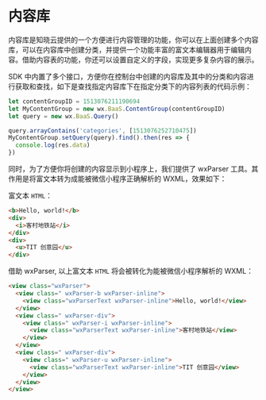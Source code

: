 <!-- ex_nonav -->

# 内容库

内容库是知晓云提供的一个方便进行内容管理的功能，你可以在上面创建多个内容库，可以在内容库中创建分类，并提供一个功能丰富的富文本编辑器用于编辑内容。借助内容表的功能，你还可以设置自定义的字段，实现更多复杂内容的展示。

SDK 中内置了多个接口，方便你在控制台中创建的内容库及其中的分类和内容进行获取和查找，如下是查找指定内容库下在指定分类下的内容列表的代码示例：

```js
let contentGroupID = 1513076211190694
let MyContentGroup = new wx.BaaS.ContentGroup(contentGroupID)
let query = new wx.BaaS.Query()

query.arrayContains('categories', [1513076252710475])
MyContentGroup.setQuery(query).find().then(res => {
  console.log(res.data)
})
```

同时，为了方便你将创建的内容显示到小程序上，我们提供了 wxParser 工具。其作用是将富文本转为成能被微信小程序正确解析的 WXML，效果如下：

富文本 `HTML`：

```html
<b>Hello, world!</b>
<div>
  <i>客村地铁站</i>
</div>
<div>
  <u>TIT 创意园</u>
</div>
```

借助 wxParser, 以上富文本 `HTML` 将会被转化为能被微信小程序解析的 WXML：

```html
<view class="wxParser">
  <view class=" wxParser-b wxParser-inline">
    <view class="wxParserText wxParser-inline">Hello, world!</view>
  </view>
  <view class=" wxParser-div">
    <view class=" wxParser-i wxParser-inline">
      <view class="wxParserText wxParser-inline">客村地铁站</view>
    </view>
  </view>
  <view class=" wxParser-div">
    <view class=" wxParser-u wxParser-inline">
      <view class="wxParserText wxParser-inline">TIT 创意园</view>
    </view>
  </view>
</view>
```